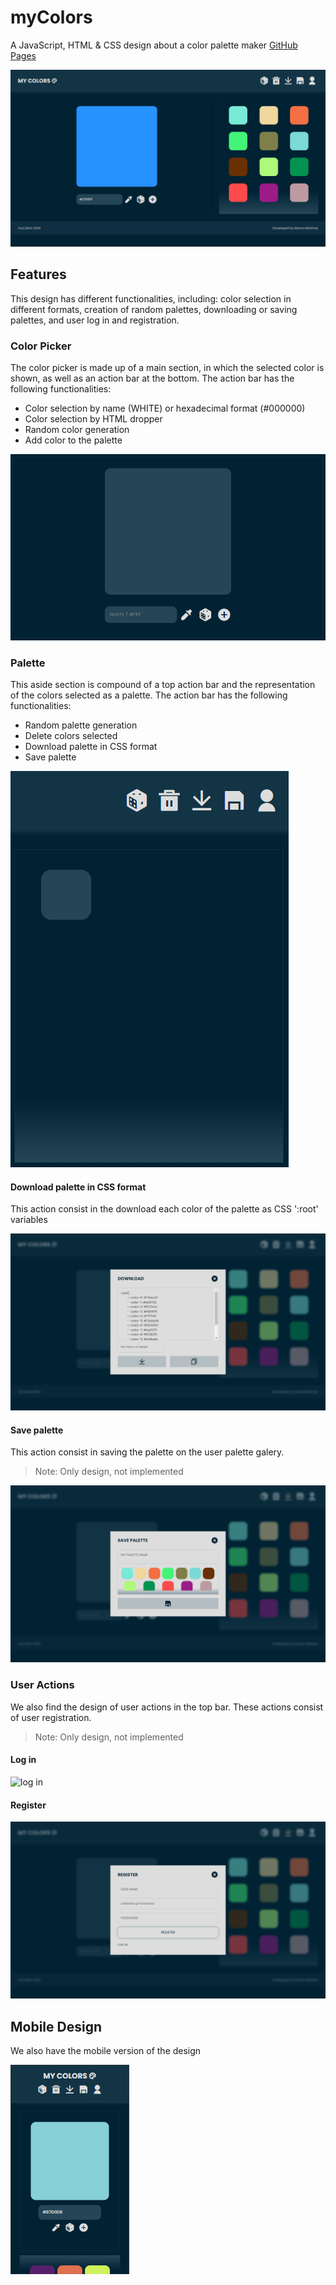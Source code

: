 # myColors
A JavaScript, HTML & CSS design about a color palette maker
[GitHub Pages](https://pages.github.com/](https://alonsomartinez8.github.io/myColors-PaletteMaker/))

![myColors](https://github.com/alonsomartinez8/myColors-PaletteMaker/blob/main/img/myColors.PNG?raw=true)
## Features
This design has different functionalities, including: color selection in different formats, creation of random palettes, downloading or saving palettes, and user log in and registration.
### Color Picker
The color picker is made up of a main section, in which the selected color is shown, as well as an action bar at the bottom.
The action bar has the following functionalities:
* Color selection by name (WHITE) or hexadecimal format (#000000)
* Color selection by HTML dropper
* Random color generation
* Add color to the palette

![color picker](https://github.com/alonsomartinez8/myColors-PaletteMaker/blob/main/img/colorPicker.PNG?raw=true)
### Palette
This aside section is compound of a top action bar and the representation of the colors selected as a palette.
The action bar has the following functionalities:
* Random palette generation
* Delete colors selected
* Download palette in CSS format 
* Save palette

![palette](https://github.com/alonsomartinez8/myColors-PaletteMaker/blob/main/img/palette.PNG?raw=true)
#### Download palette in CSS format
This action consist in the download each color of the palette as CSS ':root' variables

![download](https://github.com/alonsomartinez8/myColors-PaletteMaker/blob/main/img/download.PNG?raw=true)
#### Save palette
This action consist in saving the palette on the user palette galery.
> Note: Only design, not implemented

![save](https://github.com/alonsomartinez8/myColors-PaletteMaker/blob/main/img/save.PNG?raw=true)
### User Actions
We also find the design of user actions in the top bar. These actions consist of user registration.
> Note: Only design, not implemented
#### Log in
![log in](https://github.com/alonsomartinez8/myColors-PaletteMaker/blob/main/img/login.PNG?raw=true)
#### Register
![register](https://github.com/alonsomartinez8/myColors-PaletteMaker/blob/main/img/register.PNG?raw=true)
## Mobile Design
We also have the mobile version of the design

![mobile](https://github.com/alonsomartinez8/myColors-PaletteMaker/blob/main/img/mobile.PNG?raw=true)
